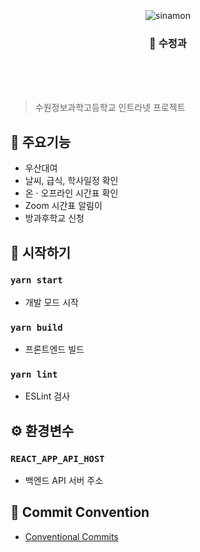<div align="center">
    <br/>
    <br/>
    <br/>
    <img src="https://github.com/swjb-sinamon/sinamon-frontend/tree/develop/docs/logo.png" alt="sinamon" />
    <h3>🍹 수정과</h3>
    <br/>
    <br/>
    <br/>
</div>

> 수원정보과학고등학교 인트라넷 프로젝트

## 🎲 주요기능

- 우산대여
- 날씨, 급식, 학사일정 확인
- 온 · 오프라인 시간표 확인
- Zoom 시간표 알림이
- 방과후학교 신청

## 🚀 시작하기

### `yarn start`

- 개발 모드 시작

### `yarn build`

- 프론트엔드 빌드

### `yarn lint`

- ESLint 검사

## ⚙ 환경변수

### `REACT_APP_API_HOST`

- 백엔드 API 서버 주소

## 📑 Commit Convention

- [Conventional Commits](https://www.conventionalcommits.org/en/v1.0.0/)
